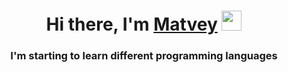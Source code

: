 <h1 align="center">Hi there, I'm <a href="[github.com](https://github.com/ItsFLoweS)" target="_blank">Matvey</a> 
<img src="https://github.com/blackcater/blackcater/raw/main/images/Hi.gif" height="32"/></h1>
<h3 align="center">I'm starting to learn different programming languages</h3>
